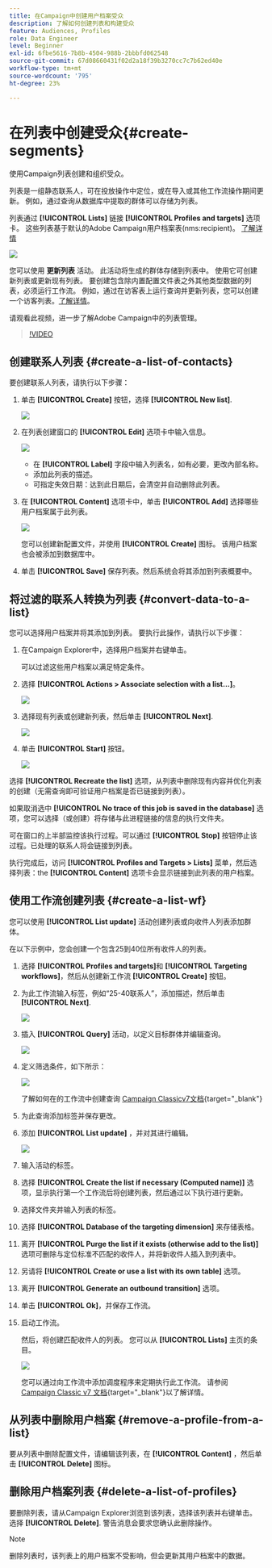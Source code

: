 ```yaml
---
title: 在Campaign中创建用户档案受众
description: 了解如何创建列表和构建受众
feature: Audiences, Profiles
role: Data Engineer
level: Beginner
exl-id: 6fbe5616-7b8b-4504-988b-2bbbfd062548
source-git-commit: 67d08660431f02d2a18f39b3270cc7c7b62ed40e
workflow-type: tm+mt
source-wordcount: '795'
ht-degree: 23%

---
```


# 在列表中创建受众{#create-segments}

使用Campaign列表创建和组织受众。

列表是一组静态联系人，可在投放操作中定位，或在导入或其他工作流操作期间更新。 例如，通过查询从数据库中提取的群体可以存储为列表。

列表通过 **[!UICONTROL Lists]** 链接 **[!UICONTROL Profiles and targets]** 选项卡。 这些列表基于默认的Adobe Campaign用户档案表(nms:recipient)。 [了解详情](../dev/datamodel.md#ootb-profiles.md)

![](assets/list-dashboard.png)

您可以使用 **更新列表** 活动。 此活动将生成的群体存储到列表中。 使用它可创建新列表或更新现有列表。 要创建包含除内置配置文件表之外其他类型数据的列表，必须运行工作流。 例如，通过在访客表上运行查询并更新列表，您可以创建一个访客列表。[了解详情](#create-a-list-wf)。

请观看此视频，进一步了解Adobe Campaign中的列表管理。

>[!VIDEO](https://video.tv.adobe.com/v/334909?quality=12)


## 创建联系人列表 {#create-a-list-of-contacts}

要创建联系人列表，请执行以下步骤：

1. 单击 **[!UICONTROL Create]** 按钮，选择 **[!UICONTROL New list]**.

   ![](assets/new-list.png)

1. 在列表创建窗口的 **[!UICONTROL Edit]** 选项卡中输入信息。

   ![](assets/list-details.png)

   * 在 **[!UICONTROL Label]** 字段中输入列表名，如有必要，更改內部名称。
   * 添加此列表的描述。
   * 可指定失效日期：达到此日期后，会清空并自动删除此列表。


1. 在 **[!UICONTROL Content]** 选项卡中，单击 **[!UICONTROL Add]** 选择哪些用户档案属于此列表。

   ![](assets/add-profiles-to-a-list.png)

   您可以创建新配置文件，并使用 **[!UICONTROL Create]** 图标。 该用户档案也会被添加到数据库中。

1. 单击 **[!UICONTROL Save]** 保存列表。然后系统会将其添加到列表概要中。


## 将过滤的联系人转换为列表 {#convert-data-to-a-list}

您可以选择用户档案并将其添加到列表。 要执行此操作，请执行以下步骤：

1. 在Campaign Explorer中，选择用户档案并右键单击。

   可以过滤这些用户档案以满足特定条件。

1. 选择 **[!UICONTROL Actions > Associate selection with a list...]**。

   ![](assets/add-selection-to-a-list.png)

1. 选择现有列表或创建新列表，然后单击 **[!UICONTROL Next]**.

   ![](assets/select-the-list.png)

1. 单击 **[!UICONTROL Start]** 按钮。

   ![](assets/record-a-list.png)

选择 **[!UICONTROL Recreate the list]** 选项，从列表中删除现有内容并优化列表的创建（无需查询即可验证用户档案是否已链接到列表）。

如果取消选中 **[!UICONTROL No trace of this job is saved in the database]** 选项，您可以选择（或创建）将存储与此进程链接的信息的执行文件夹。

可在窗口的上半部监控该执行过程。可以通过 **[!UICONTROL Stop]** 按钮停止该过程。已处理的联系人将会链接到列表。

执行完成后，访问 **[!UICONTROL Profiles and Targets > Lists]** 菜单，然后选择列表：the **[!UICONTROL Content]** 选项卡会显示链接到此列表的用户档案。


## 使用工作流创建列表  {#create-a-list-wf}

您可以使用 **[!UICONTROL List update]** 活动创建列表或向收件人列表添加群体。

在以下示例中，您会创建一个包含25到40位所有收件人的列表。

1. 选择 **[!UICONTROL Profiles and targets]**&#x200B;和 **[!UICONTROL Targeting workflows]**，然后从创建新工作流 **[!UICONTROL Create]** 按钮。
1. 为此工作流输入标签，例如“25-40联系人”，添加描述，然后单击 **[!UICONTROL Next]**.

   ![](assets/targeting-wf-sample.png)

1. 插入 **[!UICONTROL Query]** 活动，以定义目标群体并编辑查询。

   ![](assets/targeting-wf-edit-query.png)

1. 定义筛选条件，如下所示：

   ![](assets/targeting-wf-age-filter.png)

   了解如何在的工作流中创建查询 [Campaign Classicv7文档](https://experienceleague.adobe.com/docs/campaign-classic/using/automating-with-workflows/targeting-activities/query.html#creating-a-query){target=&quot;_blank&quot;}

1. 为此查询添加标签并保存更改。
1. 添加 **[!UICONTROL List update]** ，并对其进行编辑。

   ![](assets/list-update-activity.png)

1. 输入活动的标签。
1. 选择 **[!UICONTROL Create the list if necessary (Computed name)]** 选项，显示执行第一个工作流后将创建列表，然后通过以下执行进行更新。
1. 选择文件夹并输入列表的标签。
1. 选择 **[!UICONTROL Database of the targeting dimension]** 来存储表格。
1. 离开 **[!UICONTROL Purge the list if it exists (otherwise add to the list)]** 选项可删除与定位标准不匹配的收件人，并将新收件人插入到列表中。
1. 另请将 **[!UICONTROL Create or use a list with its own table]** 选项。
1. 离开 **[!UICONTROL Generate an outbound transition]** 选项。
1. 单击 **[!UICONTROL Ok]**，并保存工作流。
1. 启动工作流。

   然后，将创建匹配收件人的列表。 您可以从 **[!UICONTROL Lists]** 主页的条目。

   ![](assets/access-new-list.png)

   您可以通过向工作流中添加调度程序来定期执行此工作流。 请参阅 [Campaign Classic v7 文档](https://experienceleague.adobe.com/docs/campaign-classic/using/automating-with-workflows/flow-control-activities/scheduler.html){target=&quot;_blank&quot;}以了解详情。

## 从列表中删除用户档案 {#remove-a-profile-from-a-list}

要从列表中删除配置文件，请编辑该列表，在 **[!UICONTROL Content]** ，然后单击 **[!UICONTROL Delete]** 图标。

## 删除用户档案列表 {#delete-a-list-of-profiles}

要删除列表，请从Campaign Explorer浏览到该列表，选择该列表并右键单击。 选择 **[!UICONTROL Delete]**. 警告消息会要求您确认此删除操作。

>[!NOTE]
>
>删除列表时，该列表上的用户档案不受影响，但会更新其用户档案中的数据。
